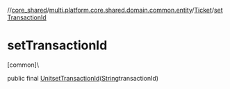 //[core_shared](../../../index.md)/[multi.platform.core.shared.domain.common.entity](../index.md)/[Ticket](index.md)/[setTransactionId](set-transaction-id.md)

# setTransactionId

[common]\

public final [Unit](https://kotlinlang.org/api/latest/jvm/stdlib/kotlin/-unit/index.html)[setTransactionId](set-transaction-id.md)([String](https://developer.android.com/reference/kotlin/java/lang/String.html)transactionId)
